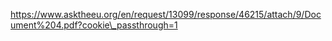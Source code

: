 https://www.asktheeu.org/en/request/13099/response/46215/attach/9/Document%204.pdf?cookie\_passthrough=1
